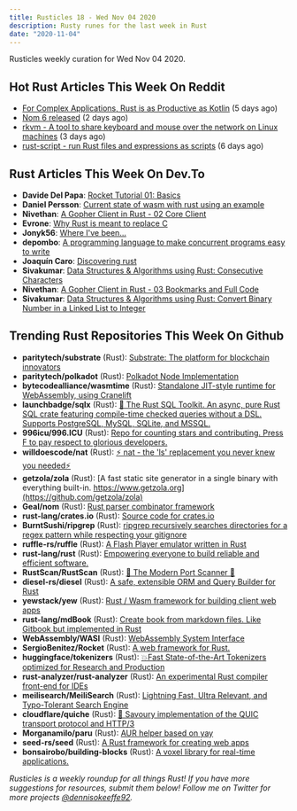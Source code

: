 ```yaml
---
title: Rusticles 18 - Wed Nov 04 2020
description: Rusty runes for the last week in Rust
date: "2020-11-04"
---
```


Rusticles weekly curation for Wed Nov 04 2020.

<Ad />

## Hot Rust Articles This Week On Reddit

- [For Complex Applications, Rust is as Productive as Kotlin](https://www.reddit.com/r/rust/comments/jk8648/for_complex_applications_rust_is_as_productive_as/) (5 days ago)
- [Nom 6 released](https://www.reddit.com/r/rust/comments/jmiyg8/nom_6_released/) (2 days ago)
- [rkvm - A tool to share keyboard and mouse over the network on Linux machines](https://www.reddit.com/r/rust/comments/jlhga1/rkvm_a_tool_to_share_keyboard_and_mouse_over_the/) (3 days ago)
- [rust-script - run Rust files and expressions as scripts](https://www.reddit.com/r/rust/comments/jjnyv1/rustscript_run_rust_files_and_expressions_as/) (6 days ago)

<Ad />

## Rust Articles This Week On Dev.To

- **Davide Del Papa**: [Rocket Tutorial 01: Basics](https://dev.to/davidedelpapa/rocket-tutorial-01-basics-4ph9)
- **Daniel Persson**: [Current state of wasm with rust using an example](https://dev.to/kalaspuffar/current-state-of-wasm-with-rust-using-an-example-1c2p)
- **Nivethan**: [A Gopher Client in Rust - 02 Core Client](https://dev.to/krowemoh/gopher-client-in-rust-02-core-client-anh)
- **Evrone**: [Why Rust is meant to replace C](https://dev.to/evrone/why-rust-is-meant-to-replace-c-3ab7)
- **Jonyk56**: [Where I've been...](https://dev.to/jonyk56/where-i-ve-been-18ba)
- **depombo**: [A programming language to make concurrent programs easy to write](https://dev.to/depombo/a-programming-language-to-make-concurrent-programs-easy-to-write-34oi)
- **Joaquín Caro**: [Discovering rust](https://dev.to/jcaromiq/discovering-rust-34de)
- **Sivakumar**: [Data Structures & Algorithms using Rust: Consecutive Characters](https://dev.to/ssivakumar77/data-structures-algorithms-using-rust-consecutive-characters-4lc4)
- **Nivethan**: [A Gopher Client in Rust - 03 Bookmarks and Full Code](https://dev.to/krowemoh/gopher-client-in-rust-03-extras-4o4d)
- **Sivakumar**: [Data Structures & Algorithms using Rust: Convert Binary Number in a Linked List to Integer](https://dev.to/ssivakumar77/data-structures-algorithms-using-rust-convert-binary-number-in-a-linked-list-to-integer-kjf)

<Ad />

## Trending Rust Repositories This Week On Github

- **paritytech/substrate** (Rust): [Substrate: The platform for blockchain innovators](https://github.com/paritytech/substrate)
- **paritytech/polkadot** (Rust): [Polkadot Node Implementation](https://github.com/paritytech/polkadot)
- **bytecodealliance/wasmtime** (Rust): [Standalone JIT-style runtime for WebAssembly, using Cranelift](https://github.com/bytecodealliance/wasmtime)
- **launchbadge/sqlx** (Rust): [🧰 The Rust SQL Toolkit. An async, pure Rust SQL crate featuring compile-time checked queries without a DSL. Supports PostgreSQL, MySQL, SQLite, and MSSQL.](https://github.com/launchbadge/sqlx)
- **996icu/996.ICU** (Rust): [Repo for counting stars and contributing. Press F to pay respect to glorious developers.](https://github.com/996icu/996.ICU)
- **willdoescode/nat** (Rust): [⚡️ nat - the 'ls' replacement you never knew you needed⚡️](https://github.com/willdoescode/nat)
- **getzola/zola** (Rust): [A fast static site generator in a single binary with everything built-in. https://www.getzola.org](https://github.com/getzola/zola)
- **Geal/nom** (Rust): [Rust parser combinator framework](https://github.com/Geal/nom)
- **rust-lang/crates.io** (Rust): [Source code for crates.io](https://github.com/rust-lang/crates.io)
- **BurntSushi/ripgrep** (Rust): [ripgrep recursively searches directories for a regex pattern while respecting your gitignore](https://github.com/BurntSushi/ripgrep)
- **ruffle-rs/ruffle** (Rust): [A Flash Player emulator written in Rust](https://github.com/ruffle-rs/ruffle)
- **rust-lang/rust** (Rust): [Empowering everyone to build reliable and efficient software.](https://github.com/rust-lang/rust)
- **RustScan/RustScan** (Rust): [🤖 The Modern Port Scanner 🤖](https://github.com/RustScan/RustScan)
- **diesel-rs/diesel** (Rust): [A safe, extensible ORM and Query Builder for Rust](https://github.com/diesel-rs/diesel)
- **yewstack/yew** (Rust): [Rust / Wasm framework for building client web apps](https://github.com/yewstack/yew)
- **rust-lang/mdBook** (Rust): [Create book from markdown files. Like Gitbook but implemented in Rust](https://github.com/rust-lang/mdBook)
- **WebAssembly/WASI** (Rust): [WebAssembly System Interface](https://github.com/WebAssembly/WASI)
- **SergioBenitez/Rocket** (Rust): [A web framework for Rust.](https://github.com/SergioBenitez/Rocket)
- **huggingface/tokenizers** (Rust): [💥Fast State-of-the-Art Tokenizers optimized for Research and Production](https://github.com/huggingface/tokenizers)
- **rust-analyzer/rust-analyzer** (Rust): [An experimental Rust compiler front-end for IDEs](https://github.com/rust-analyzer/rust-analyzer)
- **meilisearch/MeiliSearch** (Rust): [Lightning Fast, Ultra Relevant, and Typo-Tolerant Search Engine](https://github.com/meilisearch/MeiliSearch)
- **cloudflare/quiche** (Rust): [🥧 Savoury implementation of the QUIC transport protocol and HTTP/3](https://github.com/cloudflare/quiche)
- **Morganamilo/paru** (Rust): [AUR helper based on yay](https://github.com/Morganamilo/paru)
- **seed-rs/seed** (Rust): [A Rust framework for creating web apps](https://github.com/seed-rs/seed)
- **bonsairobo/building-blocks** (Rust): [A voxel library for real-time applications.](https://github.com/bonsairobo/building-blocks)

_Rusticles is a weekly roundup for all things Rust! If you have more suggestions for resources, submit them below! Follow me on Twitter for more projects [@dennisokeeffe92](https://twitter.com/dennisokeeffe92)._
